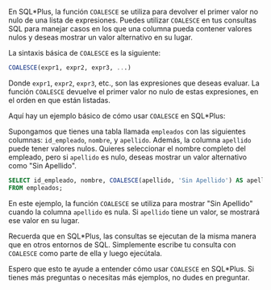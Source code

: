 En SQL*Plus, la función `COALESCE` se utiliza para devolver el primer valor no nulo de una lista de expresiones. Puedes utilizar `COALESCE` en tus consultas SQL para manejar casos en los que una columna pueda contener valores nulos y deseas mostrar un valor alternativo en su lugar.

La sintaxis básica de `COALESCE` es la siguiente:

```sql
COALESCE(expr1, expr2, expr3, ...)
```

Donde `expr1`, `expr2`, `expr3`, etc., son las expresiones que deseas evaluar. La función `COALESCE` devuelve el primer valor no nulo de estas expresiones, en el orden en que están listadas.

Aquí hay un ejemplo básico de cómo usar `COALESCE` en SQL*Plus:

Supongamos que tienes una tabla llamada `empleados` con las siguientes columnas: `id_empleado`, `nombre`, y `apellido`. Además, la columna `apellido` puede tener valores nulos. Quieres seleccionar el nombre completo del empleado, pero si `apellido` es nulo, deseas mostrar un valor alternativo como "Sin Apellido".

```sql
SELECT id_empleado, nombre, COALESCE(apellido, 'Sin Apellido') AS apellido_completo
FROM empleados;
```

En este ejemplo, la función `COALESCE` se utiliza para mostrar "Sin Apellido" cuando la columna `apellido` es nula. Si `apellido` tiene un valor, se mostrará ese valor en su lugar.

Recuerda que en SQL*Plus, las consultas se ejecutan de la misma manera que en otros entornos de SQL. Simplemente escribe tu consulta con `COALESCE` como parte de ella y luego ejecútala.

Espero que esto te ayude a entender cómo usar `COALESCE` en SQL*Plus. Si tienes más preguntas o necesitas más ejemplos, no dudes en preguntar.